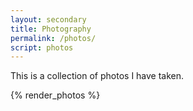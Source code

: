 ```yaml
---
layout: secondary
title: Photography
permalink: /photos/
script: photos
---
```


This is a collection of photos I have taken.

{% render_photos %}